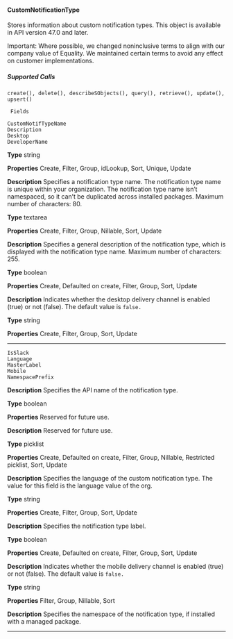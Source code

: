 #### CustomNotificationType

Stores information about custom notification types. This object is available in API version 47.0 and later.

Important: Where possible, we changed noninclusive terms to align with our company value of Equality. We maintained certain
terms to avoid any effect on customer implementations.

##### Supported Calls
```
create(), delete(), describeSObjects(), query(), retrieve(), update(), upsert()

 Fields

```
```
CustomNotifTypeName
Description
Desktop
DeveloperName

```

**Type**
string

**Properties**
Create, Filter, Group, idLookup, Sort, Unique, Update

**Description**
Specifies a notification type name. The notification type name is unique within your
organization. The notification type name isn’t namespaced, so it can’t be duplicated across
installed packages. Maximum number of characters: 80.

**Type**
textarea

**Properties**
Create, Filter, Group, Nillable, Sort, Update

**Description**
Specifies a general description of the notification type, which is displayed with the notification
type name. Maximum number of characters: 255.

**Type**
boolean

**Properties**
Create, Defaulted on create, Filter, Group, Sort, Update

**Description**
Indicates whether the desktop delivery channel is enabled (true) or not (false). The
default value is `false.`

**Type**
string

**Properties**
Create, Filter, Group, Sort, Update


-----

```
IsSlack
Language
MasterLabel
Mobile
NamespacePrefix

```

**Description**
Specifies the API name of the notification type.

**Type**
boolean

**Properties**
Reserved for future use.

**Description**
Reserved for future use.

**Type**
picklist

**Properties**
Create, Defaulted on create, Filter, Group, Nillable, Restricted picklist, Sort, Update

**Description**
Specifies the language of the custom notification type. The value for this field is the language
value of the org.

**Type**
string

**Properties**
Create, Filter, Group, Sort, Update

**Description**
Specifies the notification type label.

**Type**
boolean

**Properties**
Create, Defaulted on create, Filter, Group, Sort, Update

**Description**
Indicates whether the mobile delivery channel is enabled (true) or not (false). The
default value is `false.`

**Type**
string

**Properties**
Filter, Group, Nillable, Sort

**Description**
Specifies the namespace of the notification type, if installed with a managed package.


-----
